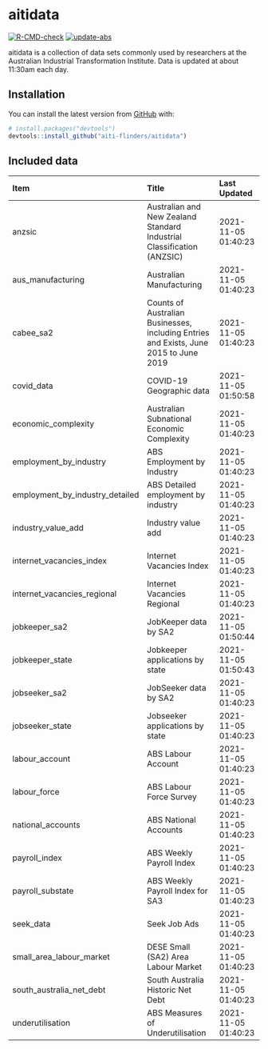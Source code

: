 
<!-- README.md is generated from README.Rmd. Please edit that file -->

# aitidata

<!-- badges: start -->

[![R-CMD-check](https://github.com/aiti-flinders/aitidata/actions/workflows/R-CMD-check.yaml/badge.svg)](https://github.com/aiti-flinders/aitidata/actions/workflows/R-CMD-check.yaml)
[![update-abs](https://github.com/aiti-flinders/aitidata/workflows/update-abs/badge.svg)](https://github.com/aiti-flinders/aitidata/actions)
<!-- badges: end -->

aitidata is a collection of data sets commonly used by researchers at
the Australian Industrial Transformation Institute. Data is updated at
about 11:30am each day.

## Installation

You can install the latest version from [GitHub](https://github.com/)
with:

``` r
# install.packages("devtools")
devtools::install_github("aiti-flinders/aitidata")
```

## Included data

| Item                               | Title                                                                                 | Last Updated        |
| :--------------------------------- | :------------------------------------------------------------------------------------ | :------------------ |
| anzsic                             | Australian and New Zealand Standard Industrial Classification (ANZSIC)                | 2021-11-05 01:40:23 |
| aus\_manufacturing                 | Australian Manufacturing                                                              | 2021-11-05 01:40:23 |
| cabee\_sa2                         | Counts of Australian Businesses, including Entries and Exists, June 2015 to June 2019 | 2021-11-05 01:40:23 |
| covid\_data                        | COVID-19 Geographic data                                                              | 2021-11-05 01:50:58 |
| economic\_complexity               | Australian Subnational Economic Complexity                                            | 2021-11-05 01:40:23 |
| employment\_by\_industry           | ABS Employment by Industry                                                            | 2021-11-05 01:40:23 |
| employment\_by\_industry\_detailed | ABS Detailed employment by industry                                                   | 2021-11-05 01:40:23 |
| industry\_value\_add               | Industry value add                                                                    | 2021-11-05 01:40:23 |
| internet\_vacancies\_index         | Internet Vacancies Index                                                              | 2021-11-05 01:40:23 |
| internet\_vacancies\_regional      | Internet Vacancies Regional                                                           | 2021-11-05 01:40:23 |
| jobkeeper\_sa2                     | JobKeeper data by SA2                                                                 | 2021-11-05 01:50:44 |
| jobkeeper\_state                   | Jobkeeper applications by state                                                       | 2021-11-05 01:50:43 |
| jobseeker\_sa2                     | JobSeeker data by SA2                                                                 | 2021-11-05 01:40:23 |
| jobseeker\_state                   | Jobseeker applications by state                                                       | 2021-11-05 01:40:23 |
| labour\_account                    | ABS Labour Account                                                                    | 2021-11-05 01:40:23 |
| labour\_force                      | ABS Labour Force Survey                                                               | 2021-11-05 01:40:23 |
| national\_accounts                 | ABS National Accounts                                                                 | 2021-11-05 01:40:23 |
| payroll\_index                     | ABS Weekly Payroll Index                                                              | 2021-11-05 01:40:23 |
| payroll\_substate                  | ABS Weekly Payroll Index for SA3                                                      | 2021-11-05 01:40:23 |
| seek\_data                         | Seek Job Ads                                                                          | 2021-11-05 01:40:23 |
| small\_area\_labour\_market        | DESE Small (SA2) Area Labour Market                                                   | 2021-11-05 01:40:23 |
| south\_australia\_net\_debt        | South Australia Historic Net Debt                                                     | 2021-11-05 01:40:23 |
| underutilisation                   | ABS Measures of Underutilisation                                                      | 2021-11-05 01:40:23 |
